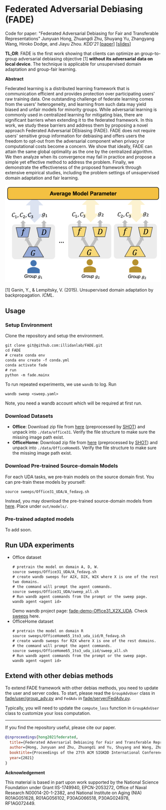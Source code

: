 Federated Adversarial Debiasing (FADE)
======================================

Code for paper: "Federated Adversarial Debiasing for Fair and Transferable Representations" Junyuan Hong, Zhuangdi Zhu, Shuyang Yu, Zhangyang Wang, Hiroko Dodge, and Jiayu Zhou. *KDD'21*
[[paper]](https://dl.acm.org/doi/10.1145/3447548.3467281) [[slides]](https://jyhong.gitlab.io/publication/fade2021kdd/slides.pdf)

**TL;DR**: FADE is the first work showing that clients can optimize an group-to-group adversarial debiasing objective [1] **without its adversarial data on local device**. The technique is applicable for unsupervised domain adaptation and group-fair learning.

**Abstract**

Federated learning is a distributed learning framework that is communication efficient and provides protection over participating users' raw training data. One outstanding challenge of federate learning comes from the users' heterogeneity, and learning from such data may yield biased and unfair models for minority groups. While adversarial learning is commonly used in centralized learning for mitigating bias, there are significant barriers when extending it to the federated framework. In this work, we study these barriers and address them by proposing a novel approach Federated Adversarial DEbiasing (FADE). FADE does not require users' sensitive group information for debiasing and offers users the freedom to opt-out from the adversarial component when privacy or computational costs become a concern. We show that ideally, FADE can attain the same global optimality as the one by the centralized algorithm. We then analyze when its convergence may fail in practice and propose a simple yet effective method to address the problem. Finally, we demonstrate the effectiveness of the proposed framework through extensive empirical studies, including the problem settings of unsupervised domain adaptation and fair learning.

![FADE](assets/fade.png)

[1] Ganin, Y., & Lempitsky, V. (2015). Unsupervised domain adaptation by backpropagation. *ICML*.

## Usage
### Setup Environment
Clone the repository and setup the environment.
```shell
git clone git@github.com:illidanlab/FADE.git
cd FADE
# create conda env
conda env create -f conda.yml
conda activate fade
# run
python -m fade.mainx
```

To run repeated experiments, we use `wandb` to log. Run
```shell
wandb sweep <sweep.yaml>
```
Note, you need a wandb account which will be required at first run.

### Download Datasets

* **Office**: Download zip file from [here](https://drive.google.com/file/d/0B4IapRTv9pJ1WGZVd1VDMmhwdlE/view) (preprocessed by [SHOT](https://github.com/tim-learn/SHOT)) and unpack into `./data/office31`. Verify the file structure to make sure the missing image path exist.
* **OfficeHome**: Download zip file from [here](https://drive.google.com/file/d/0B81rNlvomiwed0V1YUxQdC1uOTg/view) (preprocessed by [SHOT](https://github.com/tim-learn/SHOT)) and unpack into `./data/OfficeHome65`. Verify the file structure to make sure the missing image path exist.

### Download Pre-trained Source-domain Models

For each UDA tasks, we pre-train models on the source domain first. You can pre-train these models by yourself:
```shell
source sweeps/Office31_UDA/A_fedavg.sh
```
Instead, you may download the pre-trained source-domain models from [here](https://www.dropbox.com/sh/0imy8vft8o3mph8/AABhNuzbW02OmwboMu84e672a?dl=0). Place under `out/models/`.  

### Pre-trained adapted models

To add soon.

## Run UDA experiments

* Office dataset
    ```shell
    # pretrain the model on domain A, D, W.
    source sweeps/Office31_UDA/A_fedavg.sh
    # create wandb sweeps for A2X, D2X, W2X where X is one of the rest two domains.
    # the command will prompt the agent commands.
    source sweeps/Office31_UDA/sweep_all.sh
    # Run wandb agent commands from the prompt or the sweep page.
    wandb agent <agent id>
    ```
    Demo wandb project page: [fade-demo-Office31_X2X_UDA](https://wandb.ai/jyhong/fade-demo-Office31_X2X_UDA?workspace=user-jyhong). Check [sweeps](https://wandb.ai/jyhong/fade-demo-Office31_X2X_UDA/sweeps?workspace=user-jyhong) here.
* OfficeHome dataset
    ```shell
    # pretrain the model on domain R
    source sweeps/OfficeHome65_1to3_uda_iid/R_fedavg.sh
    # create wandb sweeps for R2X where X is one of the rest domains.
    # the command will prompt the agent commands.
    source sweeps/OfficeHome65_1to3_uda_iid/sweep_all.sh
    # Run wandb agent commands from the prompt or the sweep page.
    wandb agent <agent id>
    ```

## Extend with other debias methods

To extend FADE framework with other debias methods, you need to update the user and server codes. To start, please read the `GroupAdvUser` class in [fade/user/group_adv.py](fade/user/group_adv.py) and `FedAdv` in [fade/server/FedAdv.py](fade/server/FedAdv.py).

Typically, you will need to update the `compute_loss` function in `GroupAdvUser` class to customize your loss computation.

------------

If you find the repository useful, please cite our paper.
```bibtex
@inproceedings{hong2021federated,
  title={Federated Adversarial Debiasing for Fair and Transferable Representations},
  author={Hong, Junyuan and Zhu, Zhuangdi and Yu, Shuyang and Wang, Zhangyang and Dodge, Hiroko and Zhou, Jiayu},
  booktitle={Proceedings of the 27th ACM SIGKDD International Conference on Knowledge Discovery \& Data Mining},
  year={2021}
}
```

**Acknowledgement**

This material is based in part upon work supported by the National Science Foundation under Grant IIS-1749940, EPCN-2053272, Office of Naval Research N00014-20-1-2382, and National Institute on Aging (NIA) R01AG051628, R01AG056102, P30AG066518, P30AG024978, RF1AG072449.

